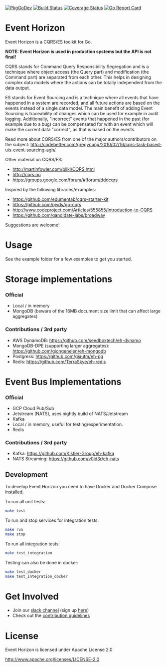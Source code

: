 [![PkgGoDev](https://pkg.go.dev/badge/github.com/looplab/eventhorizon)](https://pkg.go.dev/github.com/looplab/eventhorizon)
[![Build Status](https://travis-ci.com/looplab/eventhorizon.svg?branch=master)](https://travis-ci.com/looplab/eventhorizon)
[![Coverage Status](https://img.shields.io/coveralls/looplab/eventhorizon.svg)](https://coveralls.io/r/looplab/eventhorizon)
[![Go Report Card](https://goreportcard.com/badge/looplab/eventhorizon)](https://goreportcard.com/report/looplab/eventhorizon)

# Event Horizon

Event Horizon is a CQRS/ES toolkit for Go.

**NOTE: Event Horizon is used in production systems but the API is not final!**

CQRS stands for Command Query Responsibility Segregation and is a technique where object access (the Query part) and modification (the Command part) are separated from each other. This helps in designing complex data models where the actions can be totally independent from the data output.

ES stands for Event Sourcing and is a technique where all events that have happened in a system are recorded, and all future actions are based on the events instead of a single data model. The main benefit of adding Event Sourcing is traceability of changes which can be used for example in audit logging. Additionally, "incorrect" events that happened in the past (for example due to a bug) can be compensated for with an event which will make the current data "correct", as that is based on the events.

Read more about CQRS/ES from one of the major authors/contributors on the subject: http://codebetter.com/gregyoung/2010/02/16/cqrs-task-based-uis-event-sourcing-agh/

Other material on CQRS/ES:

- http://martinfowler.com/bliki/CQRS.html
- http://cqrs.nu
- https://groups.google.com/forum/#!forum/dddcqrs

Inspired by the following libraries/examples:

- https://github.com/edumentab/cqrs-starter-kit
- https://github.com/pjvds/go-cqrs
- http://www.codeproject.com/Articles/555855/Introduction-to-CQRS
- https://github.com/qandidate-labs/broadway

Suggestions are welcome!

# Usage

See the example folder for a few examples to get you started.

# Storage implementations

### Official

- Local / in memory
- MongoDB (beware of the 16MB document size limit that can affect large aggregates)

### Contributions / 3rd party

- AWS DynamoDB: https://github.com/seedboxtech/eh-dynamo
- MongoDB-DPE (supporting larger aggregates): https://github.com/gjongenelen/eh-mongodb
- Postgress: https://github.com/giautm/eh-pg
- Redis: https://github.com/TerraSkye/eh-redis

# Event Bus Implementations

### Official

- GCP Cloud Pub/Sub
- Jetstream (NATS), uses nightly build of NATS/Jetstream
- Kafka
- Local / in memory, useful for testing/experimentation.
- Redis

### Contributions / 3rd party

- Kafka: https://github.com/Kistler-Group/eh-kafka
- NATS Streaming: https://github.com/v0id3r/eh-nats

## Development

To develop Event Horizon you need to have Docker and Docker Compose installed.

To run all unit tests:

```bash
make test
```

To run and stop services for integration tests:

```bash
make run
make stop
```

To run all integration tests:

```bash
make test_integration
```

Testing can also be done in docker:

```bash
make test_docker
make test_integration_docker
```

# Get Involved

- Join our [slack channel](https://gophers.slack.com/messages/eventhorizon/) (sign up [here](https://gophersinvite.herokuapp.com/))
- Check out the [contribution guidelines](CONTRIBUTING.md)

# License

Event Horizon is licensed under Apache License 2.0

http://www.apache.org/licenses/LICENSE-2.0
